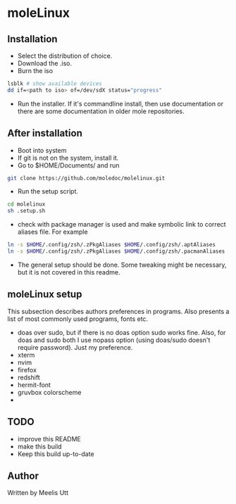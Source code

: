 
# moleLinux

## Installation

* Select the distribution of choice.
* Download the .iso.
* Burn the iso
  
```sh
lsblk # show available devices
dd if=<path to iso> of=/dev/sdX status="progress"
```

* Run the installer. If it's commandline install, then use documentation or there are some documentation in older mole<distro> repositories.

## After installation

* Boot into system
* If git is not on the system, install it.
* Go to $HOME/Documents/ and run

```sh
git clone https://github.com/moledoc/molelinux.git
```

* Run the setup script.

```sh
cd molelinux
sh .setup.sh
```

* check with package manager is used and make symbolic link to correct aliases file. For example

```sh
ln -s $HOME/.config/zsh/.zPkgAliases $HOME/.config/zsh/.aptAliases
ln -s $HOME/.config/zsh/.zPkgAliases $HOME/.config/zsh/.pacmanAliases
```

* The general setup should be done. Some tweaking might be necessary, but it is not covered in this readme.

## moleLinux setup

This subsection describes authors preferences in programs.
Also presents a list of most commonly used programs, fonts etc.

* doas over sudo, but if there is no doas option sudo works fine. Also, for doas and sudo both I use nopass option (using doas/sudo doesn't require password). Just my preference.
* xterm
* nvim
* firefox
* redshift
* hermit-font
* gruvbox colorscheme
* 

## TODO

* improve this README
* make this build
* Keep this build up-to-date

## Author

Written by
Meelis Utt
